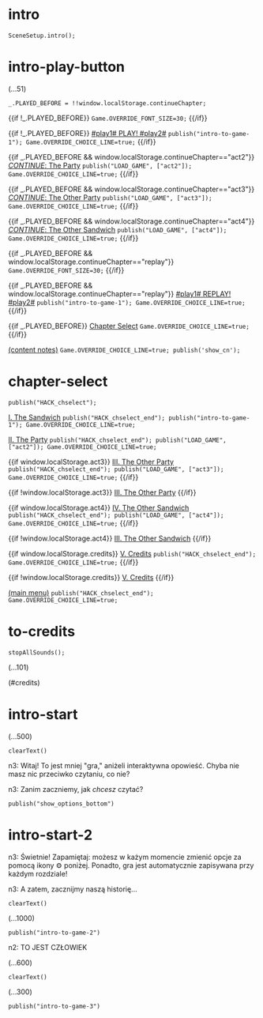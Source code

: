 

# intro

`SceneSetup.intro();`

# intro-play-button

(...51)

```
_.PLAYED_BEFORE = !!window.localStorage.continueChapter;
```

{{if !_.PLAYED_BEFORE}}
`Game.OVERRIDE_FONT_SIZE=30;`
{{/if}}

{{if !_.PLAYED_BEFORE}}
[#play1# PLAY! #play2#](#intro-start) `publish("intro-to-game-1"); Game.OVERRIDE_CHOICE_LINE=true;`
{{/if}}

{{if _.PLAYED_BEFORE && window.localStorage.continueChapter=="act2"}}
[_CONTINUE_: The Party](#act2) `publish("LOAD_GAME", ["act2"]); Game.OVERRIDE_CHOICE_LINE=true;`
{{/if}}

{{if _.PLAYED_BEFORE && window.localStorage.continueChapter=="act3"}}
[_CONTINUE_: The Other Party](#act3) `publish("LOAD_GAME", ["act3"]); Game.OVERRIDE_CHOICE_LINE=true;`
{{/if}}

{{if _.PLAYED_BEFORE && window.localStorage.continueChapter=="act4"}}
[_CONTINUE_: The Other Sandwich](#act4) `publish("LOAD_GAME", ["act4"]); Game.OVERRIDE_CHOICE_LINE=true;`
{{/if}}

{{if _.PLAYED_BEFORE && window.localStorage.continueChapter=="replay"}}
`Game.OVERRIDE_FONT_SIZE=30;`
{{/if}}

{{if _.PLAYED_BEFORE && window.localStorage.continueChapter=="replay"}}
[#play1# REPLAY! #play2#](#intro-start) `publish("intro-to-game-1"); Game.OVERRIDE_CHOICE_LINE=true;`
{{/if}}

{{if _.PLAYED_BEFORE}}
[Chapter Select](#chapter-select) `Game.OVERRIDE_CHOICE_LINE=true;`
{{/if}}

[(content notes)](#intro-play-button) `Game.OVERRIDE_CHOICE_LINE=true; publish('show_cn');`

# chapter-select

`publish("HACK_chselect");`

[I. The Sandwich](#intro-start) `publish("HACK_chselect_end"); publish("intro-to-game-1"); Game.OVERRIDE_CHOICE_LINE=true;`

[II. The Party](#act2) `publish("HACK_chselect_end"); publish("LOAD_GAME", ["act2"]); Game.OVERRIDE_CHOICE_LINE=true;`

{{if window.localStorage.act3}}
[III. The Other Party](#act3) `publish("HACK_chselect_end"); publish("LOAD_GAME", ["act3"]); Game.OVERRIDE_CHOICE_LINE=true;`
{{/if}}

{{if !window.localStorage.act3}}
[III. The Other Party]()
{{/if}}

{{if window.localStorage.act4}}
[IV. The Other Sandwich](#act4) `publish("HACK_chselect_end"); publish("LOAD_GAME", ["act4"]); Game.OVERRIDE_CHOICE_LINE=true;`
{{/if}}

{{if !window.localStorage.act4}}
[III. The Other Sandwich]()
{{/if}}

{{if window.localStorage.credits}}
[V. Credits](#to-credits) `publish("HACK_chselect_end"); Game.OVERRIDE_CHOICE_LINE=true;`
{{/if}}

{{if !window.localStorage.credits}}
[V. Credits]()
{{/if}}

[(main menu)](#intro-play-button) `publish("HACK_chselect_end"); Game.OVERRIDE_CHOICE_LINE=true;`

# to-credits

`stopAllSounds();`

(...101)

(#credits)

# intro-start

(...500)

`clearText()`


n3: Witaj! To jest mniej "gra," aniżeli interaktywna opowieść. Chyba nie masz nic przeciwko czytaniu, co nie?

n3: Zanim zaczniemy, jak *chcesz* czytać?

`publish("show_options_bottom")`

# intro-start-2

n3: Świetnie! Zapamiętaj: możesz w każym momencie zmienić opcje za pomocą ikony ⚙ poniżej. Ponadto, gra jest automatycznie zapisywana przy każdym rozdziale!

n3: A zatem, zacznijmy naszą historię...

`clearText()`

(...1000)

`publish("intro-to-game-2")`

n2: TO JEST CZŁOWIEK

(...600)

`clearText()`

(...300)

`publish("intro-to-game-3")`
